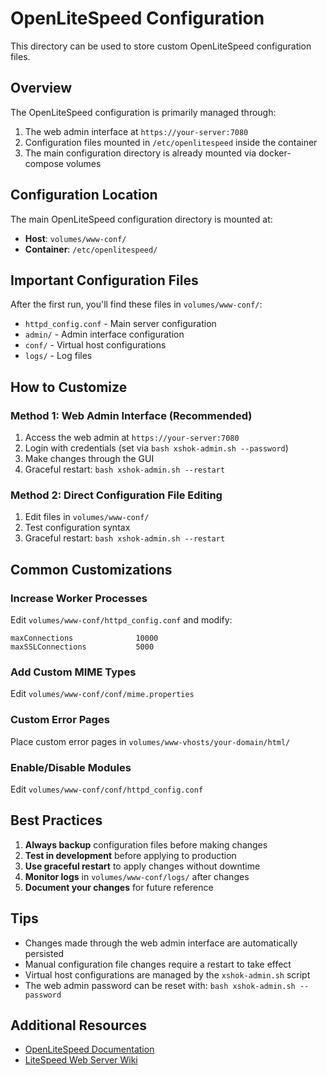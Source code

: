 # OpenLiteSpeed Configuration

This directory can be used to store custom OpenLiteSpeed configuration files.

## Overview

The OpenLiteSpeed configuration is primarily managed through:
1. The web admin interface at `https://your-server:7080`
2. Configuration files mounted in `/etc/openlitespeed` inside the container
3. The main configuration directory is already mounted via docker-compose volumes

## Configuration Location

The main OpenLiteSpeed configuration directory is mounted at:
- **Host**: `volumes/www-conf/`
- **Container**: `/etc/openlitespeed/`

## Important Configuration Files

After the first run, you'll find these files in `volumes/www-conf/`:

- `httpd_config.conf` - Main server configuration
- `admin/` - Admin interface configuration
- `conf/` - Virtual host configurations
- `logs/` - Log files

## How to Customize

### Method 1: Web Admin Interface (Recommended)
1. Access the web admin at `https://your-server:7080`
2. Login with credentials (set via `bash xshok-admin.sh --password`)
3. Make changes through the GUI
4. Graceful restart: `bash xshok-admin.sh --restart`

### Method 2: Direct Configuration File Editing
1. Edit files in `volumes/www-conf/`
2. Test configuration syntax
3. Graceful restart: `bash xshok-admin.sh --restart`

## Common Customizations

### Increase Worker Processes
Edit `volumes/www-conf/httpd_config.conf` and modify:
```
maxConnections              10000
maxSSLConnections           5000
```

### Add Custom MIME Types
Edit `volumes/www-conf/conf/mime.properties`

### Custom Error Pages
Place custom error pages in `volumes/www-vhosts/your-domain/html/`

### Enable/Disable Modules
Edit `volumes/www-conf/conf/httpd_config.conf`

## Best Practices

1. **Always backup** configuration files before making changes
2. **Test in development** before applying to production
3. **Use graceful restart** to apply changes without downtime
4. **Monitor logs** in `volumes/www-conf/logs/` after changes
5. **Document your changes** for future reference

## Tips

- Changes made through the web admin interface are automatically persisted
- Manual configuration file changes require a restart to take effect
- Virtual host configurations are managed by the `xshok-admin.sh` script
- The web admin password can be reset with: `bash xshok-admin.sh --password`

## Additional Resources

- [OpenLiteSpeed Documentation](https://openlitespeed.org/kb/)
- [LiteSpeed Web Server Wiki](https://www.litespeedtech.com/support/wiki)

